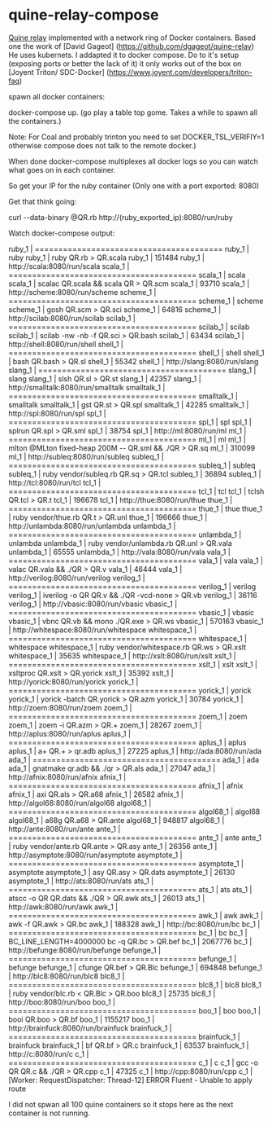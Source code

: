 # quine-relay-compose
[Quine relay](https://github.com/mame/quine-relay) implemented with a network ring of Docker containers.
Based one the work of [David Gageot] (https://github.com/dgageot/quine-relay)
He uses kubernets. I addapted it to docker compose. 
Do to it's setup (exposing ports or better the lack of it) it only works 
out of the box on [Joyent Triton/ SDC-Docker] (https://www.joyent.com/developers/triton-faq)

spawn all docker containers:

docker-compose up. (go play a table top gome. Takes a while to spawn all the containers.)

Note: For Coal and probably trinton you need to set DOCKER_TSL_VERIFIY=1 otherwise compose does not talk to the remote docker.)

When done docker-compose multiplexes all docker logs so you can watch what goes on in each container.

So get your IP for the ruby container (Only one with a port exported: 8080)

Get that think going:

curl --data-binary @QR.rb http://(ruby_exported_ip):8080/run/ruby

Watch docker-compose output:

ruby_1       | ========================================
ruby_1       | ruby
ruby_1       | ruby QR.rb > QR.scala
ruby_1       | 151484
ruby_1       | http://scala:8080/run/scala
scala_1      | ========================================
scala_1      | scala
scala_1      | scalac QR.scala && scala QR > QR.scm
scala_1      | 93710
scala_1      | http://scheme:8080/run/scheme
scheme_1     | ========================================
scheme_1     | scheme
scheme_1     | gosh QR.scm > QR.sci
scheme_1     | 64816
scheme_1     | http://scilab:8080/run/scilab
scilab_1     | ========================================
scilab_1     | scilab
scilab_1     | scilab -nw -nb -f QR.sci > QR.bash
scilab_1     | 63434
scilab_1     | http://shell:8080/run/shell
shell_1      | ========================================
shell_1      | shell
shell_1      | bash QR.bash > QR.sl
shell_1      | 55342
shell_1      | http://slang:8080/run/slang
slang_1      | ========================================
slang_1      | slang
slang_1      | slsh QR.sl > QR.st
slang_1      | 42357
slang_1      | http://smalltalk:8080/run/smalltalk
smalltalk_1  | ========================================
smalltalk_1  | smalltalk
smalltalk_1  | gst QR.st > QR.spl
smalltalk_1  | 42285
smalltalk_1  | http://spl:8080/run/spl
spl_1        | ========================================
spl_1        | spl
spl_1        | splrun QR.spl > QR.sml
spl_1        | 38754
spl_1        | http://ml:8080/run/ml
ml_1         | ========================================
ml_1         | ml
ml_1         | mlton @MLton fixed-heap 200M -- QR.sml && ./QR > QR.sq
ml_1         | 310099
ml_1         | http://subleq:8080/run/subleq
subleq_1     | ========================================
subleq_1     | subleq
subleq_1     | ruby vendor/subleq.rb QR.sq > QR.tcl
subleq_1     | 36894
subleq_1     | http://tcl:8080/run/tcl
tcl_1        | ========================================
tcl_1        | tcl
tcl_1        | tclsh QR.tcl > QR.t
tcl_1        | 196678
tcl_1        | http://thue:8080/run/thue
thue_1       | ========================================
thue_1       | thue
thue_1       | ruby vendor/thue.rb QR.t > QR.unl
thue_1       | 196666
thue_1       | http://unlambda:8080/run/unlambda
unlambda_1   | ========================================
unlambda_1   | unlambda
unlambda_1   | ruby vendor/unlambda.rb QR.unl > QR.vala
unlambda_1   | 65555
unlambda_1   | http://vala:8080/run/vala
vala_1       | ========================================
vala_1       | vala
vala_1       | valac QR.vala && ./QR > QR.v
vala_1       | 46444
vala_1       | http://verilog:8080/run/verilog
verilog_1    | ========================================
verilog_1    | verilog
verilog_1    | iverilog -o QR QR.v && ./QR -vcd-none > QR.vb
verilog_1    | 36116
verilog_1    | http://vbasic:8080/run/vbasic
vbasic_1     | ========================================
vbasic_1     | vbasic
vbasic_1     | vbnc QR.vb && mono ./QR.exe > QR.ws
vbasic_1     | 570163
vbasic_1     | http://whitespace:8080/run/whitespace
whitespace_1 | ========================================
whitespace_1 | whitespace
whitespace_1 | ruby vendor/whitespace.rb QR.ws > QR.xslt
whitespace_1 | 35635
whitespace_1 | http://xslt:8080/run/xslt
xslt_1       | ========================================
xslt_1       | xslt
xslt_1       | xsltproc QR.xslt > QR.yorick
xslt_1       | 35392
xslt_1       | http://yorick:8080/run/yorick
yorick_1     | ========================================
yorick_1     | yorick
yorick_1     | yorick -batch QR.yorick > QR.azm
yorick_1     | 30784
yorick_1     | http://zoem:8080/run/zoem
zoem_1       | ========================================
zoem_1       | zoem
zoem_1       | zoem -i QR.azm > QR.+
zoem_1       | 28267
zoem_1       | http://aplus:8080/run/aplus
aplus_1      | ========================================
aplus_1      | aplus
aplus_1      | a+ QR.+ > qr.adb
aplus_1      | 27225
aplus_1      | http://ada:8080/run/ada
ada_1        | ========================================
ada_1        | ada
ada_1        | gnatmake qr.adb && ./qr > QR.als
ada_1        | 27047
ada_1        | http://afnix:8080/run/afnix
afnix_1      | ========================================
afnix_1      | afnix
afnix_1      | axi QR.als > QR.a68
afnix_1      | 26582
afnix_1      | http://algol68:8080/run/algol68
algol68_1    | ========================================
algol68_1    | algol68
algol68_1    | a68g QR.a68 > QR.ante
algol68_1    | 948817
algol68_1    | http://ante:8080/run/ante
ante_1       | ========================================
ante_1       | ante
ante_1       | ruby vendor/ante.rb QR.ante > QR.asy
ante_1       | 26356
ante_1       | http://asymptote:8080/run/asymptote
asymptote_1  | ========================================
asymptote_1  | asymptote
asymptote_1  | asy QR.asy > QR.dats
asymptote_1  | 26130
asymptote_1  | http://ats:8080/run/ats
ats_1        | ========================================
ats_1        | ats
ats_1        | atscc -o QR QR.dats && ./QR > QR.awk
ats_1        | 26013
ats_1        | http://awk:8080/run/awk
awk_1        | ========================================
awk_1        | awk
awk_1        | awk -f QR.awk > QR.bc
awk_1        | 188328
awk_1        | http://bc:8080/run/bc
bc_1         | ========================================
bc_1         | bc
bc_1         | BC_LINE_LENGTH=4000000 bc -q QR.bc > QR.bef
bc_1         | 2067776
bc_1         | http://befunge:8080/run/befunge
befunge_1    | ========================================
befunge_1    | befunge
befunge_1    | cfunge QR.bef > QR.Blc
befunge_1    | 694848
befunge_1    | http://blc8:8080/run/blc8
blc8_1       | ========================================
blc8_1       | blc8
blc8_1       | ruby vendor/blc.rb < QR.Blc > QR.boo
blc8_1       | 25735
blc8_1       | http://boo:8080/run/boo
boo_1        | ========================================
boo_1        | boo
boo_1        | booi QR.boo > QR.bf
boo_1        | 1155217
boo_1        | http://brainfuck:8080/run/brainfuck
brainfuck_1  | ========================================
brainfuck_1  | brainfuck
brainfuck_1  | bf QR.bf > QR.c
brainfuck_1  | 63537
brainfuck_1  | http://c:8080/run/c
c_1          | ========================================
c_1          | c
c_1          | gcc -o QR QR.c && ./QR > QR.cpp
c_1          | 47325
c_1          | http://cpp:8080/run/cpp
c_1          | [Worker: RequestDispatcher: Thread-12] ERROR Fluent - Unable to apply route

I did not spwan all 100 quine containers so it stops here as the next container is not running.





